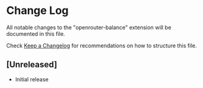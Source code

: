 # Change Log

All notable changes to the "openrouter-balance" extension will be documented in this file.

Check [Keep a Changelog](http://keepachangelog.com/) for recommendations on how to structure this file.

## [Unreleased]

- Initial release